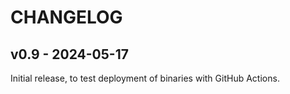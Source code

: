 # CHANGELOG

## v0.9 - 2024-05-17

Initial release, to test deployment of binaries with GitHub Actions.
